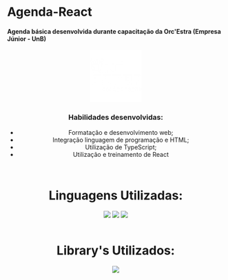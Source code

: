 # Agenda-React

<h4> Agenda básica desenvolvida durante capacitação da Orc'Estra (Empresa Júnior - UnB)</h4>

<div align = 'center'>
    <img height = "120" src = "src/Assets/orcLogo.png">

<br>
<h3> Habilidades desenvolvidas: </h3>

* Formatação e desenvolvimento web;
* Integração linguagem de programação e HTML;
* Utilização de TypeScript;
* Utilização e treinamento de React
<br>

# Linguagens Utilizadas:

<div align = "center">
  
  <img height = "80" src = "https://cdn-icons-png.flaticon.com/512/5968/5968267.png">
  <img height = "80" src = "https://cdn-icons-png.flaticon.com/512/5968/5968242.png">
  <img height = "65" src = "https://cdn-icons-png.flaticon.com/512/5968/5968292.png">
  
</div><br>

# Library's Utilizados:

<div align = "center" padding = "10px">
  
  <img height = "65" src = "https://cdn-icons-png.flaticon.com/512/1260/1260667.png">
  
</div>